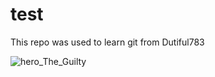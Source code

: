 # test
This repo was used to learn git from Dutiful783

![hero_The_Guilty](https://user-images.githubusercontent.com/73778101/168787461-3143fe7a-2e14-4d8e-ab63-2806bd58a284.jpg)
